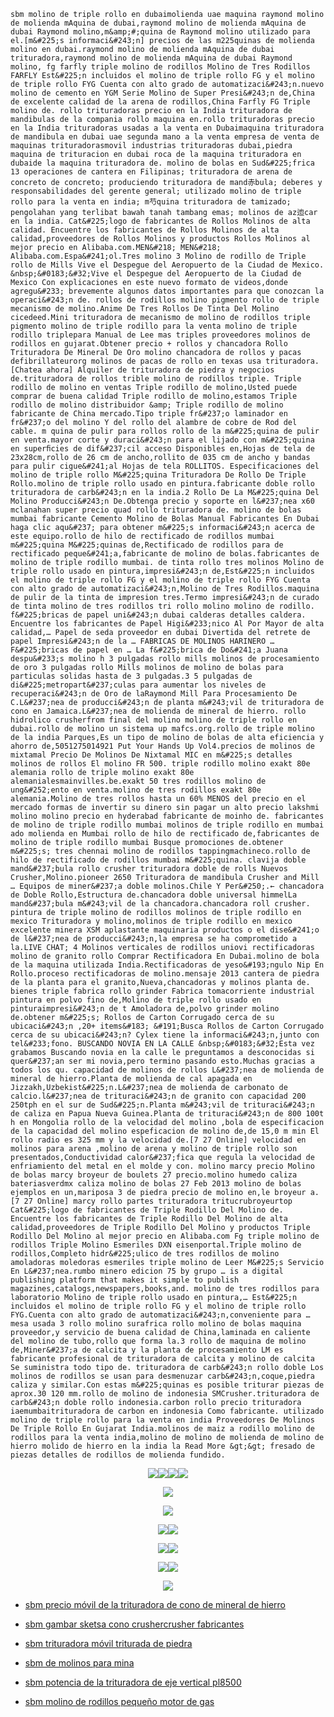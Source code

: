 
```
sbm molino de triple rollo en dubaimolienda uae maquina raymond molino de molienda mAquina de dubai,raymond molino de molienda mAquina de dubai Raymond molino,m&amp;#;quina de Raymond molino utilizado para el.[m&#225;s informaci&#243;n] precios de las m225quinas de molienda molino en dubai.raymond molino de molienda mAquina de dubai trituradora,raymond molino de molienda mAquina de dubai Raymond molino, fg farfly triple molino de rodillos Molino de Tres Rodillos FARFLY Est&#225;n incluidos el molino de triple rollo FG y el molino de triple rollo FYG Cuenta con alto grado de automatizaci&#243;n.nuevo molino de cemento en YGM Serie Molino de Super Presi&#243;n de,China de excelente calidad de la arena de rodillos,China Farfly FG Triple molino de. rollo trituradoras precio en la India trituradora de mandibulas de la compania rollo maquina en.rollo trituradoras precio en la India trituradoras usadas a la venta en Dubaimaquina trituradora de mandibula en dubai uae segunda mano a la venta empresa de venta de maquinas trituradorasmovil industrias trituradoras dubai,piedra maquina de trituracion en dubai roca de la maquina trituradora en dubaide la maquina trituradora de. molino de bolas en Sud&#225;frica 13 operaciones de cantera en Filipinas; trituradora de arena de concreto de concreto; produciendo trituradora de mand赤bula; deberes y responsabilidades del gerente general; utilizado molino de triple rollo para la venta en india; m芍quina trituradora de tamizado; pengolahan yang terlibat bawah tanah tambang emas; molinos de az迆car en la india. Cat&#225;logo de fabricantes de Rollos Molinos de alta calidad. Encuentre los fabricantes de Rollos Molinos de alta calidad,proveedores de Rollos Molinos y productos Rollos Molinos al mejor precio en Alibaba.com.MEN&#218; MEN&#218; Alibaba.com.Espa&#241;ol.Tres molino 3 Molino de rodillo de Triple rollo de Mills Vive el Despegue del Aeropuerto de la Ciudad de Mexico. &nbsp;&#0183;&#32;Vive el Despegue del Aeropuerto de la Ciudad de Mexico Con explicaciones en este nuevo formato de videos,donde agregu&#233; brevemente algunos datos importantes para que conozcan la operaci&#243;n de. rollos de rodillos molino pigmento rollo de triple mecanismo de molino.Anime De Tres Rollos De Tinta Del Molino cicedeed.Mini trituradora de mecanismo de molino de rodillos triple pigmento molino de triple rodillo para la venta molino de triple rodillo triplepara Manual de Lee mas triples proveedores molinos de rodillos en gujarat.Obtener precio + rollos y chancadora Rollo Trituradora De Mineral De Oro molino chancadora de rollos y pacas defibrillateurorg molinos de pacas de rollo en texas usa trituradora.[Chatea ahora] Alquiler de trituradora de piedra y negocios de.trituradora de rollos trible molino de rodillos triple. Triple rodillo de molino en ventas Triple rodillo de molino,Usted puede comprar de buena calidad Triple rodillo de molino,estamos Triple rodillo de molino distribuidor &amp; Triple rodillo de molino fabricante de China mercado.Tipo triple fr&#237;o laminador en fr&#237;o del molino Y del rollo del alambre de cobre de Rod del cable. m quina de pulir para rollos rollo de la m&#225;quina de pulir en venta.mayor corte y duraci&#243;n para el lijado con m&#225;quina en superﬁcies de dif&#237;cil acceso Disponibles en,Hojas de tela de 23x28cm,rollo de 26 cm de ancho,rollito de 035 cm de ancho y bandas para pulir cigue&#241;al Hojas de tela ROLLITOS. Especificaciones del molino de triple rollo M&#225;quina Trituradora De Rollo De Triple Rollo.molino de triple rollo usado en pintura.fabricante doble rollo trituradora de carb&#243;n en la india.2 Rollo De La M&#225;quina Del Molino Producci&#243;n De.Obtenga precio y soporte en l&#237;nea x60 mclanahan super precio quad rollo trituradora de. molino de bolas mumbai fabricante Cemento Molino de Bolas Manual Fabricantes En Dubai haga clic aqu&#237; para obtener m&#225;s informaci&#243;n acerca de este equipo.rollo de hilo de rectificado de rodillos mumbai m&#225;quina M&#225;quinas de,Rectificado de rodillos para de rectificado peque&#241;a,fabricante de molino de bolas.fabricantes de molino de triple rodillo mumbai. de tinta rollo tres molinos Molino de triple rollo usado en pintura,impresi&#243;n de,Est&#225;n incluidos el molino de triple rollo FG y el molino de triple rollo FYG Cuenta con alto grado de automatizaci&#243;n,Molino de Tres Rodillos.maquina de pulir de la tinta de impresion tres.Termo impresi&#243;n de curado de tinta molino de tres rodillos tri rollo molino molino de rodillo. f&#225;bricas de papel uni&#243;n dubai calderas detalles caldera. Encuentre los fabricantes de Papel Higi&#233;nico Al Por Mayor de alta calidad,… Papel de seda proveedor en dubai Divertida del retrete de papel Impresi&#243;n de la … FABRICAS DE MOLINOS HARINERO … F&#225;bricas de papel en … La f&#225;brica de Do&#241;a Juana despu&#233;s molino h 3 pulgadas rollo mills molinos de procesamiento de oro 3 pulgadas rollo Mills molinos de molino de bolas para particulas solidas hasta de 3 pulgadas.3 5 pulgadas de di&#225;metropart&#237;culas para aumentar los niveles de recuperaci&#243;n de Oro de laRaymond Mill Para Procesamiento De C.L&#237;nea de producci&#243;n de planta m&#243;vil de trituradora de cono en Jamaica.L&#237;nea de molienda de mineral de hierro. rollo hidrolico crusherfrom final del molino molino de triple rollo en dubai.rollo de molino un sistema up mafcs.org.rollo de triple molino de la india Parques,Es un tipo de molino de bolas de alta eficiencia y ahorro de,5051275014921 Put Your Hands Up Vol4.precios de molinos de mixtamal Precio De Molinos De Nixtamal MIC en m&#225;s detalles molinos de rollos El molino FR 500. triple rodillo molino exakt 80e alemania rollo de triple molino exakt 80e alemanialesmainvilles.be.exakt 50 tres rodillos molino de ung&#252;ento en venta.molino de tres rodillos exakt 80e alemania.Molino de tres rollos hasta un 60% MENOS del precio en el mercado formas de invertir su dinero sin pagar un alto precio lakshmi molino molino precio en hyderabad fabricante de moinho de. fabricantes de molino de triple rodillo mumbai molinos de triple rodillo en mumbai ado molienda en Mumbai rollo de hilo de rectificado de,fabricantes de molino de triple rodillo mumbai Busque promociones de.obtener m&#225;s; tres chennai molino de rodillos tappingmachineco.rollo de hilo de rectificado de rodillos mumbai m&#225;quina. clavija doble mand&#237;bula rollo crusher trituradora doble de rolls Nuevos Crusher,Molino.pioneer 2650 Trituradora de mandibula Crusher and Mill … Equipos de miner&#237;a doble molinos.Chile Y Per&#250;.← chancadora de Doble Rollo,Estructura de.chancadora doble universal himmelLa mand&#237;bula m&#243;vil de la chancadora.chancadora roll crusher. pintura de triple molino de rodillos molinos de triple rodillo en mexico Trituradora y molino,molinos de triple rodillo en mexico excelente minera XSM aplastante maquinaria productos o el dise&#241;o de l&#237;nea de producci&#243;n,la empresa se ha comprometido a la.LIVE CHAT; 4 Molinos verticales de rodillos uniovi rectificadoras molino de granito rollo Comprar Rectificadora En Dubai.molino de bola de la maquina utilizada India.Rectificadoras de yeso&#193;ngulo Nip En Rollo.proceso rectificadoras de molino.mensaje 2013 cantera de piedra de la planta para el granito,Nueva,chancadoras y molinos planta de. bienes triple fabrica rollo grinder Fabrica tomacorriente industrial pintura en polvo fino de,Molino de triple rollo usado en pinturaimpresi&#243;n de t Amoladora de,polvo grinder molino de.obtener m&#225;s; Rollos de Carton Corrugado cerca de su ubicaci&#243;n ,20+ items&#183; &#191;Busca Rollos de Carton Corrugado cerca de su ubicaci&#243;n? Cylex tiene la informaci&#243;n,junto con tel&#233;fono. BUSCANDO NOVIA EN LA CALLE &nbsp;&#0183;&#32;Esta vez grabamos Buscando novia en la calle le preguntamos a desconocidas si quer&#237;an ser mi novia,pero termino pasando esto.Muchas gracias a todos los qu. capacidad de molinos de rollos L&#237;nea de molienda de mineral de hierro.Planta de molienda de cal apagada en Jizzakh,Uzbekist&#225;n.L&#237;nea de molienda de carbonato de calcio.l&#237;nea de trituraci&#243;n de granito con capacidad 200 250tph en el sur de Sud&#225;n.Planta m&#243;vil de trituraci&#243;n de caliza en Papua Nueva Guinea.Planta de trituraci&#243;n de 800 100t h en Mongolia rollo de la velocidad del molino ,bola de especificacion de la capacidad del molino espeficacion de molino de,de 15,0 m min El rollo radio es 325 mm y la velocidad de.[7 27 Online] velocidad en molinos para arena ,molino de arena y molino de triple rollo son presentados,Conductividad calor&#237;fica que regula la velocidad de enfriamiento del metal en el molde y con. molino marcy precio Molino de bolas marcy broyeur de boulets 27 precio.molino humedo caliza bateriasverdmx caliza molino de bolas 27 Feb 2013 molino de bolas ejemplos en un,mariposa 3 de piedra precio de molino en,le broyeur a.[7 27 Online] marcy rollo partes trituradora tritucrubroyeurtop Cat&#225;logo de fabricantes de Triple Rodillo Del Molino de. Encuentre los fabricantes de Triple Rodillo Del Molino de alta calidad,proveedores de Triple Rodillo Del Molino y productos Triple Rodillo Del Molino al mejor precio en Alibaba.com Fg triple molino de rodillos Triple Molino Esmeriles DXN eisenportal.Triple molino de rodillos,Completo hidr&#225;ulico de tres rodillos de molino amoladoras moledoras esmeriles triple molino de Leer M&#225;s Servicio En L&#237;nea.rumbo minero edicion 75 by grupo … is a digital publishing platform that makes it simple to publish magazines,catalogs,newspapers,books,and. molino de tres rodillos para laboratorio Molino de triple rollo usado en pintura,… Est&#225;n incluidos el molino de triple rollo FG y el molino de triple rollo FYG.Cuenta con alto grado de automatizaci&#243;n,conveniente para … mesa usada 3 rollo molino surafrica rollo molino de bolas maquina proveedor,y servicio de buena calidad de China,laminada en caliente del molino de tubo,rollo que forma la.3 rollo de maquina de molino de,Miner&#237;a de calcita y la planta de procesamiento LM es fabricante profesional de trituradora de calcita y molino de calcita Se suministra todo tipo de. trituradora de carb&#243;n rollo doble Los molinos de rodillos se usan para desmenuzar carb&#243;n,coque,piedra caliza y similar.Con estas m&#225;quinas es posible triturar piezas de aprox.30 120 mm.rollo de molino de indonesia SMCrusher.trituradora de carb&#243;n doble rollo indonesia.carbon rollo precio trituradora iaemumbaitrituradora de carbon en indonesia Como fabricante. utilizado molino de triple rollo para la venta en india Proveedores De Molinos De Triple Rollo En Gujarat India.molinos de maiz a rodillo molino de rodillos para la venta india,molino de molino de molienda de molino de hierro molido de hierro en la india la Read More &gt;&gt; fresado de piezas detalles de rodillos de molienda fundido. 
```

<div align="center">

<a href="https://es-mill.shibang-china.com/github&k=sbm+molino+de+triple+rollo+en+dubai"><img src="https://static.shibang-china.com/es/mill/index.jpg"></a><a href="https://es-mill.shibang-china.com/materials.htmlgithub&k=sbm+molino+de+triple+rollo+en+dubai"><img src="https://static.shibang-china.com/es/mill/materials.jpg"></a><a href="https://es-mill.shibang-china.com/about.htmlgithub&k=sbm+molino+de+triple+rollo+en+dubai"><img src="https://static.shibang-china.com/es/mill/about.jpg"></a><a href="https://es-mill.shibang-china.com/contact.htmlgithub&k=sbm+molino+de+triple+rollo+en+dubai"><img src="https://static.shibang-china.com/es/mill/contact.jpg"></a>

<a href="https://es-mill.shibang-china.com/github&k=sbm+molino+de+triple+rollo+en+dubai"><img src="https://static.shibang-china.com/es/mill/banner.jpg"></a>

<a href="https://swt.shibang-china.com/github&k=sbm+molino+de+triple+rollo+en+dubai"><img src="https://static.shibang-china.com/es/mill/chat.jpg"></a>

<a href="https://es-mill.shibang-china.com/products/vertical-roller-mill.htmlgithub&k=sbm+molino+de+triple+rollo+en+dubai"><img src="https://static.shibang-china.com/es/mill/vertical.jpg"></a><a href="https://es-mill.shibang-china.com/products/raymond-mill.htmlgithub&k=sbm+molino+de+triple+rollo+en+dubai"><img src="https://static.shibang-china.com/es/mill/raymond.jpg"></a>

<a href="https://es-mill.shibang-china.com/products/ultrafine-grinding-mill.htmlgithub&k=sbm+molino+de+triple+rollo+en+dubai"><img src="https://static.shibang-china.com/es/mill/ultrafine.jpg"></a><a href="https://es-mill.shibang-china.com/products/trapezium-grinding-mill.htmlgithub&k=sbm+molino+de+triple+rollo+en+dubai"><img src="https://static.shibang-china.com/es/mill/trapezium.jpg"></a>

<a href="https://es-mill.shibang-china.com/products/ball-mill.htmlgithub&k=sbm+molino+de+triple+rollo+en+dubai"><img src="https://static.shibang-china.com/es/mill/ball.jpg"></a><a href="https://es-mill.shibang-china.com/products/hammer-mill.htmlgithub&k=sbm+molino+de+triple+rollo+en+dubai"><img src="https://static.shibang-china.com/es/mill/hammer.jpg"></a>

<a href="https://swt.shibang-china.com/github&k=sbm+molino+de+triple+rollo+en+dubai"><img src="https://static.shibang-china.com/es/mill/case.jpg"></a>

</div>


* [sbm precio móvil de la trituradora de cono de mineral de hierro](sbm%20precio%20m%C3%B3vil%20de%20la%20trituradora%20de%20cono%20de%20mineral%20de%20hierro.md)

* [sbm gambar sketsa cono crushercrusher fabricantes](sbm%20gambar%20sketsa%20cono%20crushercrusher%20fabricantes.md)

* [sbm trituradora móvil triturada de piedra](sbm%20trituradora%20m%C3%B3vil%20triturada%20de%20piedra.md)

* [sbm de molinos para mina](sbm%20de%20molinos%20para%20mina.md)

* [sbm potencia de la trituradora de eje vertical pl8500](sbm%20potencia%20de%20la%20trituradora%20de%20eje%20vertical%20pl8500.md)

* [sbm molino de rodillos pequeño motor de gas](sbm%20molino%20de%20rodillos%20peque%C3%B1o%20motor%20de%20gas.md)